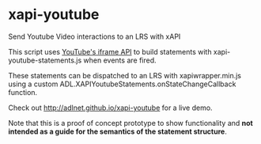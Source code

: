 # xapi-youtube
Send Youtube Video interactions to an LRS with xAPI

This script uses [YouTube's iframe API](https://developers.google.com/youtube/iframe_api_reference) to build statements with xapi-youtube-statements.js when events are fired.

These statements can be dispatched to an LRS with xapiwrapper.min.js using a custom ADL.XAPIYoutubeStatements.onStateChangeCallback function.

Check out http://adlnet.github.io/xapi-youtube for a live demo.

Note that this is a proof of concept prototype to show functionality and **not intended as a guide for the semantics of the statement structure**.
